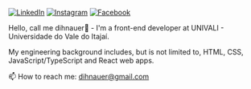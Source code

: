 [![LinkedIn](https://img.shields.io/badge/LinkedIn-0077B5?style=for-the-badge&logo=linkedin&logoColor=white)](https://www.linkedin.com/in/dihnauer/)
[![Instagram](https://img.shields.io/badge/Instagram-E4405F?style=for-the-badge&logo=instagram&logoColor=white)](https://instagram.com/dihnauer)
[![Facebook](https://img.shields.io/badge/Facebook-1877F2?style=for-the-badge&logo=facebook&logoColor=white)](https://www.facebook.com/profile.php?id=100073205281496)

Hello, call me dihnauer👋 - I'm a front-end developer at UNIVALI - Universidade do Vale do Itajaí.

My engineering background includes, but is not limited to, HTML, CSS, JavaScript/TypeScript and React web apps.

📫 How to reach me: dihnauer@gmail.com
